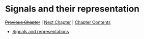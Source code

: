 # Signals and their representation <!-- omit in toc -->

[~~Previous Chapter~~][prev] | [Next Chapter][next] | [Chapter Contents][index]

[prev]: ../index
[next]: ../02amplifiers/index
[index]: ../index

- [Signals and representations](01signal)